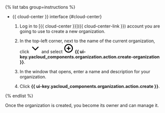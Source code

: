 {% list tabs group=instructions %}

- {{ cloud-center }} interface {#cloud-center}

  1. Log in to [{{ cloud-center }}]({{ cloud-center-link }}) account you are going to use to create a new organization.

  1. In the top-left corner, next to the name of the current organization, click ![chevron-down](../../_assets/console-icons/chevron-down.svg) and select ![circle-plus](../../_assets/console-icons/circle-plus.svg) **{{ ui-key.yacloud_components.organization.action.create-organization }}**.

  1. In the window that opens, enter a name and description for your organization.

  1. Click **{{ ui-key.yacloud_components.organization.action.create }}**.

{% endlist %}

Once the organization is created, you become its owner and can manage it.
